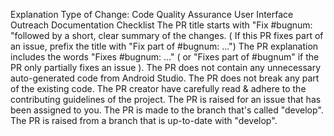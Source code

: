 Explanation
Type of Change:
Code
Quality Assurance
User Interface
Outreach
Documentation
Checklist
 The PR title starts with "Fix #bugnum: "followed by a short, clear summary of the changes. ( If this PR fixes part of an issue, prefix the title with "Fix part of #bugnum: ...")
 The PR explanation includes the words "Fixes #bugnum: ..." ( or "Fixes part of #bugnum" if the PR only partially fixes an issue ).
 The PR does not contain any unnecessary auto-generated code from Android Studio.
 The PR does not break any part of the existing code.
 The PR creator have carefully read & adhere to the contributing guidelines of the project.
 The PR is raised for an issue that has been assigned to you.
 The PR is made to the branch that's called "develop".
 The PR is raised from a branch that is up-to-date with "develop".
